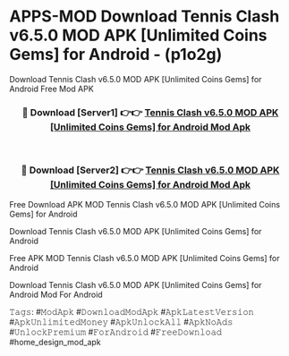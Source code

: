 # APPS-MOD Download Tennis Clash v6.5.0 MOD APK [Unlimited Coins Gems] for Android - (p1o2g)
Download Tennis Clash v6.5.0 MOD APK [Unlimited Coins Gems] for Android Free Mod APK

<div align="center">
<h3>🔴 Download [Server1] 👉👉 <a href="https://apk-comot.site?title=Tennis_Clash_v6.5.0_MOD_APK_[Unlimited_Coins_Gems]_for_Android">Tennis Clash v6.5.0 MOD APK [Unlimited Coins Gems] for Android Mod Apk</a></h3><br>

<h3>🔴 Download [Server2] 👉👉 <a href="https://apk-comot.site?title=Tennis_Clash_v6.5.0_MOD_APK_[Unlimited_Coins_Gems]_for_Android">Tennis Clash v6.5.0 MOD APK [Unlimited Coins Gems] for Android Mod Apk</a></h3>
</div>


Free Download APK MOD Tennis Clash v6.5.0 MOD APK [Unlimited Coins Gems] for Android

Download Tennis Clash v6.5.0 MOD APK [Unlimited Coins Gems] for Android 

Free APK MOD Tennis Clash v6.5.0 MOD APK [Unlimited Coins Gems] for Android 

Download Tennis Clash v6.5.0 MOD APK [Unlimited Coins Gems] for Android Mod For Android

𝚃𝚊𝚐𝚜: #𝙼𝚘𝚍𝙰𝚙𝚔 #𝙳𝚘𝚠𝚗𝚕𝚘𝚊𝚍𝙼𝚘𝚍𝙰𝚙𝚔 #𝙰𝚙𝚔𝙻𝚊𝚝𝚎𝚜𝚝𝚅𝚎𝚛𝚜𝚒𝚘𝚗 #𝙰𝚙𝚔𝚄𝚗𝚕𝚒𝚖𝚒𝚝𝚎𝚍𝙼𝚘𝚗𝚎𝚢 #𝙰𝚙𝚔𝚄𝚗𝚕𝚘𝚌𝚔𝙰𝚕𝚕 #𝙰𝚙𝚔𝙽𝚘𝙰𝚍𝚜 #𝚄𝚗𝚕𝚘𝚌𝚔𝙿𝚛𝚎𝚖𝚒𝚞𝚖 #𝙵𝚘𝚛𝙰𝚗𝚍𝚛𝚘𝚒𝚍 #𝙵𝚛𝚎𝚎𝙳𝚘𝚠𝚗𝚕𝚘𝚊𝚍 #home_design_mod_apk